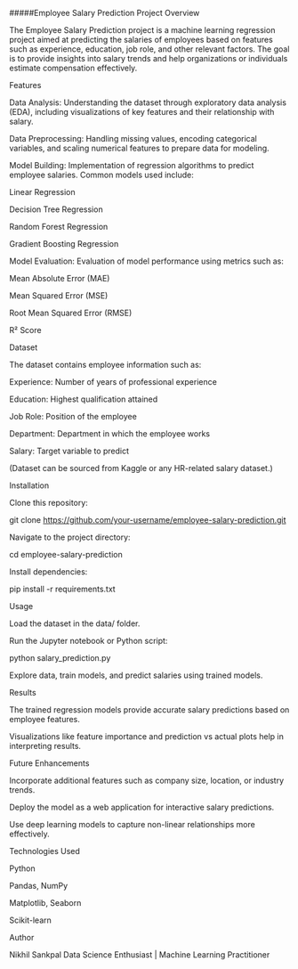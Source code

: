 #####Employee Salary Prediction
Project Overview

The Employee Salary Prediction project is a machine learning regression project aimed at predicting the salaries of employees based on features such as experience, education, job role, and other relevant factors. The goal is to provide insights into salary trends and help organizations or individuals estimate compensation effectively.

Features

Data Analysis: Understanding the dataset through exploratory data analysis (EDA), including visualizations of key features and their relationship with salary.

Data Preprocessing: Handling missing values, encoding categorical variables, and scaling numerical features to prepare data for modeling.

Model Building: Implementation of regression algorithms to predict employee salaries. Common models used include:

Linear Regression

Decision Tree Regression

Random Forest Regression

Gradient Boosting Regression

Model Evaluation: Evaluation of model performance using metrics such as:

Mean Absolute Error (MAE)

Mean Squared Error (MSE)

Root Mean Squared Error (RMSE)

R² Score

Dataset

The dataset contains employee information such as:

Experience: Number of years of professional experience

Education: Highest qualification attained

Job Role: Position of the employee

Department: Department in which the employee works

Salary: Target variable to predict

(Dataset can be sourced from Kaggle or any HR-related salary dataset.)

Installation

Clone this repository:

git clone https://github.com/your-username/employee-salary-prediction.git


Navigate to the project directory:

cd employee-salary-prediction


Install dependencies:

pip install -r requirements.txt

Usage

Load the dataset in the data/ folder.

Run the Jupyter notebook or Python script:

python salary_prediction.py


Explore data, train models, and predict salaries using trained models.

Results

The trained regression models provide accurate salary predictions based on employee features.

Visualizations like feature importance and prediction vs actual plots help in interpreting results.

Future Enhancements

Incorporate additional features such as company size, location, or industry trends.

Deploy the model as a web application for interactive salary predictions.

Use deep learning models to capture non-linear relationships more effectively.

Technologies Used

Python

Pandas, NumPy

Matplotlib, Seaborn

Scikit-learn

Author

Nikhil Sankpal
Data Science Enthusiast | Machine Learning Practitioner
